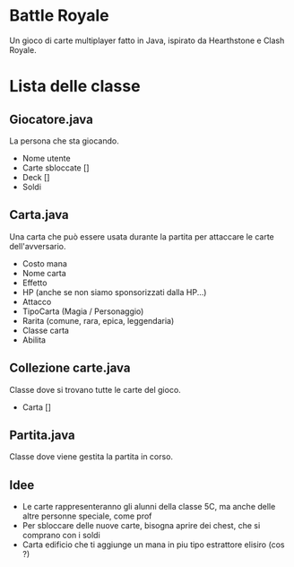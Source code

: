 # Battle Royale
Un gioco di carte multiplayer fatto in Java, ispirato da Hearthstone e Clash Royale.

# Lista delle classe
## Giocatore.java
La persona che sta giocando.
- Nome utente
- Carte sbloccate []
- Deck []
- Soldi

## Carta.java
Una carta che può essere usata durante la partita per attaccare le carte dell'avversario.
- Costo mana
- Nome carta
- Effetto
- HP (anche se non siamo sponsorizzati dalla HP...)
- Attacco
- TipoCarta (Magia / Personaggio)
- Rarita (comune, rara, epica, leggendaria)
- Classe carta
- Abilita

## Collezione carte.java
Classe dove si trovano tutte le carte del gioco.
- Carta []

## Partita.java
Classe dove viene gestita la partita in corso.

## Idee
- Le carte rappresenteranno gli alunni della classe 5C, ma anche delle altre personne speciale, come prof
- Per sbloccare delle nuove carte, bisogna aprire dei chest, che si comprano con i soldi
- Carta edificio che ti aggiunge un mana in piu tipo estrattore elisiro (cos ?)
